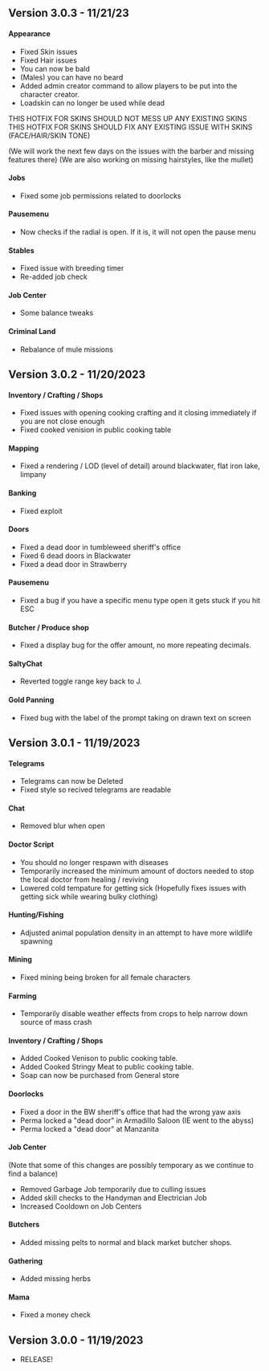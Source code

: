 ## Version 3.0.3 - 11/21/23

#### Appearance
- Fixed Skin issues
- Fixed Hair issues
- You can now be bald
- (Males) you can have no beard
- Added admin creator command to allow players to be put into the character creator.
- Loadskin can no longer be used while dead

THIS HOTFIX FOR SKINS SHOULD NOT MESS UP ANY EXISTING SKINS
THIS HOTFIX FOR SKINS SHOULD FIX ANY EXISTING ISSUE WITH SKINS (FACE/HAIR/SKIN TONE)

(We will work the next few days on the issues with the barber and missing features there)
(We are also working on missing hairstyles, like the mullet)

#### Jobs
- Fixed some job permissions related to doorlocks

#### Pausemenu
- Now checks if the radial is open. If it is, it will not open the pause menu

#### Stables
- Fixed issue with breeding timer
- Re-added job check

#### Job Center
- Some balance tweaks

 #### Criminal Land
- Rebalance of mule missions

## Version 3.0.2 - 11/20/2023

#### Inventory / Crafting / Shops
- Fixed issues with opening cooking crafting and it closing immediately if you are not close enough
- Fixed cooked venision in public cooking table

#### Mapping
- Fixed a rendering / LOD (level of detail) around blackwater, flat iron lake, limpany

#### Banking
- Fixed exploit

#### Doors
- Fixed a dead door in tumbleweed sheriff's office
- Fixed 6 dead doors in Blackwater
- Fixed a dead door in Strawberry

#### Pausemenu
- Fixed a bug if you have a specific menu type open it gets stuck if you hit ESC

#### Butcher / Produce shop
- Fixed a display bug for the offer amount, no more repeating decimals.

#### SaltyChat
- Reverted toggle range key back to J.

#### Gold Panning
- Fixed bug with the label of the prompt taking on drawn text on screen

## Version 3.0.1 - 11/19/2023

#### Telegrams
- Telegrams can now be Deleted
- Fixed style so recived telegrams are readable

#### Chat
- Removed blur when open

#### Doctor Script
- You should no longer respawn with diseases
- Temporarily increased the minimum amount of doctors needed to stop the local doctor from healing / reviving
- Lowered cold tempature for getting sick (Hopefully fixes issues with getting sick while wearing bulky clothing)

#### Hunting/Fishing
- Adjusted animal population density in an attempt to have more wildlife spawning

#### Mining
- Fixed mining being broken for all female characters

#### Farming
- Temporarily disable weather effects from crops to help narrow down source of mass crash

#### Inventory / Crafting / Shops
- Added Cooked Venison to public cooking table.
- Added Cooked Stringy Meat to public cooking table.
- Soap can now be purchased from General store

#### Doorlocks
- Fixed a door in the BW sheriff's office that had the wrong yaw axis
- Perma locked a "dead door" in Armadillo Saloon (IE went to the abyss)
- Perma locked a "dead door" at Manzanita

#### Job Center
(Note that some of this changes are possibly temporary as we continue to find a balance)
- Removed Garbage Job temporarily due to culling issues
- Added skill checks to the Handyman and Electrician Job
- Increased Cooldown on Job Centers

#### Butchers
- Added missing pelts to normal and black market butcher shops.

#### Gathering
- Added missing herbs

#### Mama
- Fixed a money check

## Version 3.0.0 - 11/19/2023
- RELEASE!
